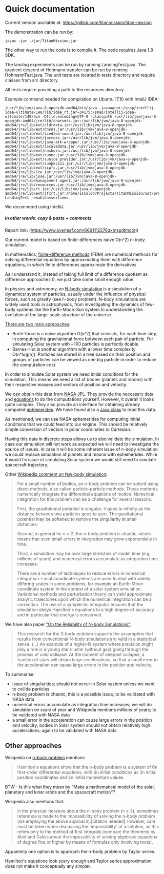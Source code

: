 # Quick documentation 

Current version available at: https://gitlab.com/titanmission/titan-mission

The demonstration can be run by:

```
javac -jar ./jar/TitanMission.jar
```

The other way to run the code is to compile it. The code requires Java 1.8 SDK.

The landing experiments can be run by running LandingTest.java.
The gradient descent of Hohmann transfer can be run by running HohmannTest.java.
The unit tests are located in tests directory and require classes from src directory.

All tests require providing a path to the resources directory.

Example command needed for compilation on Ubuntu 17.10 with InteliJ IDEA:

```
/usr/lib/jvm/java-8-openjdk-amd64/bin/java -javaagent:/snap/intellij-idea-ultimate/148/lib/idea_rt.jar=34175:/snap/intellij-idea-ultimate/148/bin -Dfile.encoding=UTF-8 -classpath /usr/lib/jvm/java-8-openjdk-amd64/jre/lib/charsets.jar:/usr/lib/jvm/java-8-openjdk-amd64/jre/lib/ext/cldrdata.jar:/usr/lib/jvm/java-8-openjdk-amd64/jre/lib/ext/dnsns.jar:/usr/lib/jvm/java-8-openjdk-amd64/jre/lib/ext/icedtea-sound.jar:/usr/lib/jvm/java-8-openjdk-amd64/jre/lib/ext/jaccess.jar:/usr/lib/jvm/java-8-openjdk-amd64/jre/lib/ext/java-atk-wrapper.jar:/usr/lib/jvm/java-8-openjdk-amd64/jre/lib/ext/localedata.jar:/usr/lib/jvm/java-8-openjdk-amd64/jre/lib/ext/nashorn.jar:/usr/lib/jvm/java-8-openjdk-amd64/jre/lib/ext/sunec.jar:/usr/lib/jvm/java-8-openjdk-amd64/jre/lib/ext/sunjce_provider.jar:/usr/lib/jvm/java-8-openjdk-amd64/jre/lib/ext/sunpkcs11.jar:/usr/lib/jvm/java-8-openjdk-amd64/jre/lib/ext/zipfs.jar:/usr/lib/jvm/java-8-openjdk-amd64/jre/lib/jce.jar:/usr/lib/jvm/java-8-openjdk-amd64/jre/lib/jsse.jar:/usr/lib/jvm/java-8-openjdk-amd64/jre/lib/management-agent.jar:/usr/lib/jvm/java-8-openjdk-amd64/jre/lib/resources.jar:/usr/lib/jvm/java-8-openjdk-amd64/jre/lib/rt.jar:/usr/lib/jvm/java-8-openjdk-amd64/jre/lib/ext/jfxrt.jar:/home/isinlor/Projects/TitanMission/out/production/TitanMission LandingTest -enableassertions
```

We recommend using IntelliJ.

##### In other words: copy & paste + comments
Report link: (https://www.overleaf.com/6691112276qxmsgdtmcbtj)

Our current model is based on finite-differences naive O(n^2) n-body simulation. 

In mathematics, [finite-difference methods](https://en.wikipedia.org/wiki/Finite_difference_method) (FDM) are numerical methods for solving differential equations by approximating them with difference equations, in which finite differences approximate the derivatives.

As I understand it, instead of taking full limit of a difference quotient as difference approaches 0, we just take some small enough value.

In physics and astronomy, an [N-body simulation](https://en.wikipedia.org/wiki/N-body_simulation) is a simulation of a dynamical system of particles, usually under the influence of physical forces, such as gravity (see n-body problem). N-body simulations are widely used tools in astrophysics, from investigating the dynamics of few-body systems like the Earth-Moon-Sun system to understanding the evolution of the large-scale structure of the universe.

[There are two main approaches](http://www-inf.telecom-sudparis.eu/COURS/CSC5001/new_site/Supports/Projet/NBody/sujet.php):

- Brute-force is a naive algorithm O(n^2) that consists, for each time step, in computing the gravitational force between each pair of particle. For simulating Solar system with ~100 particles is perfectly doable.
- Barnes-Hut is another algorithm with a lower time complexity O(n*log(n)). Particles are stored in a tree based on their position and groups of particles can be viewed as one big particle in order to reduce the computation cost.

In order to simulate Solar system we need initial conditions for the simulation. This means we need a list of bodies (planets and moons) with their respective masses and vectors of position and velocity.

We can obtain this data from [NASA JPL](https://ssd.jpl.nasa.gov/?ephemerides). They provide the necessary data and [equations](https://ssd.jpl.nasa.gov/txt/aprx_pos_planets.pdf) to do the computations yourself. However, it overall it looks quite complex. They also provide an interface for obtaining already computed [ephemerides](https://ssd.jpl.nasa.gov/horizons.cgi#results). We have found also a [Java class](https://github.com/jmrozanec/nasa-horizons-rest/blob/master/src/main/java/com/neo/horizon/HorizonCoordinateRetriever.java) to read this data.

As mentioned, we can use NASA ephemerides for computing initial conditions that we could feed into our engine. This should be relatively simple conversion of vectors in polar coordinates to Cartesian.

Having this data in discrete steps allows us to also validate the simulation. In case our simulation will not work as expected we will need to investigate the source of issues. In case it will be some inherent issue of n-body simulation we could replace simulation of planets and moons with ephemerides. While it would fix issue of simulating Solar system we would still need to simulate spacecraft trajectory.

Other [Wikipedia comment on few-body simulation](https://en.wikipedia.org/wiki/N-body_problem):

> For a small number of bodies, an n-body problem can be solved using direct methods, also called particle–particle methods. These methods numerically integrate the differential equations of motion. Numerical integration for this problem can be a challenge for several reasons. 
>
> First, the gravitational potential is singular; it goes to infinity as the distance between two particles goes to zero. The gravitational potential may be softened to remove the singularity at small distances:
>
> Second, in general for n > 2, the n-body problem is chaotic, which means that even small errors in integration may grow exponentially in time. 
>
> Third, a simulation may be over large stretches of model time (e.g. millions of years) and numerical errors accumulate as integration time increases.
>
>There are a number of techniques to reduce errors in numerical integration. Local coordinate systems are used to deal with widely differing scales in some problems, for example an Earth–Moon coordinate system in the context of a solar system simulation. Variational methods and perturbation theory can yield approximate analytic trajectories upon which the numerical integration can be a correction. The use of a symplectic integrator ensures that the simulation obeys Hamilton's equations to a high degree of accuracy and in particular that energy is conserved.  

We have also paper ["On the Reliability of N-body Simulations"](https://arxiv.org/pdf/1411.6671.pdf).
> This research for the 3-body problem supports the assumption that results from conventional N-body simulations are valid in a statistical sense. (...) An example of a higher-N system where precision might play a role is  a  young  star  cluster  (without  gas)  going  through the  process  of  cold  collapse.  At  the  moment  of deepest  collapse,  a  fraction  of  stars  will  obtain  large accelerations, so that a small error in the acceleration can cause large errors in the position and velocity.

To summarise:

- issue of singularities; should not occur in Solar system unless we want to collide particles
- n-body problem is chaotic; this is a possible issue, to be validated with NASA data
- numerical errors accumulate as integration time increases; we will do simulation on scale of year and Wikipedia mentions millions of years; to be validated with NASA data
- a small error in the acceleration can cause large errors in the position and velocity; bodies in Solar system should not obtain relatively high accelerations; again  to be validated with NASA data

## Other approaches

Wikipedia on [n-body problem](https://en.wikipedia.org/wiki/N-body_problem) mentions:

> Hamilton's equations show that the n-body problem is a system of 6n first-order differential equations, with 6n initial conditions as 3n initial position coordinates and 3n initial momentum values. 

BTW - Is this what they mean by "Make a mathematical model of the solar, planetary and lunar orbits and the spacecraft motion"?

Wikipedia also mentions that:

> In the physical literature about the n-body problem (n ≥ 3), sometimes reference is made to the impossibility of solving the n-body problem (via employing the above approach).[citation needed] However, care must be taken when discussing the 'impossibility' of a solution, as this refers only to the method of first integrals (compare the theorems by Abel and Galois about the impossibility of solving algebraic equations of degree five or higher by means of formulas only involving roots). 

Apparently one option is to approach the n-body problem by Taylor series.

Hamilton's equations look scary enough and Taylor series approximation does not make it conceptually any simpler.

